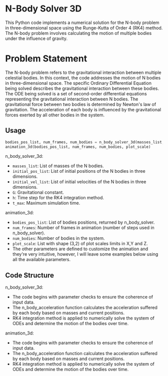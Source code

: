 # N-Body Solver 3D
This Python code implements a numerical solution for the N-body problem in three-dimensional space using the Runge-Kutta of Order 4 (RK4) method. The N-body problem involves calculating the motion of multiple bodies under the influence of gravity.

# Problem Statement
The N-body problem refers to the gravitational interaction between multiple celestial bodies. In this context, the code addresses the motion of N bodies in three-dimensional space. The specific Ordinary Differential Equation being solved describes the gravitational interaction between these bodies. 
The ODE being solved is a set of second-order differential equations representing the gravitational interaction between N bodies. The gravitational force between two bodies is determined by Newton's law of gravitation. The acceleration of each body is influenced by the gravitational forces exerted by all other bodies in the system.

## Usage

```python
bodies_pos_list, num_frames, num_bodies = n_body_solver_3d(masses_list, initial_pos_list, initial_vel_list, G, h, t_max)
animation_3d(bodies_pos_list, num_frames, num_bodies, plot_scale)
```

n_body_solver_3d:
* `masses_list`: List of masses of the N bodies.
* `initial_pos_list`: List of initial positions of the N bodies in three dimensions.
* `initial_vel_list`: List of initial velocities of the N bodies in three dimensions.
* `G`: Gravitational constant.
* `h`: Time step for the RK4 integration method.
* `t_max`: Maximum simulation time.

animation_3d:
* `bodies_pos_list`: List of bodies positions, returned by n_body_solver.
* `num_frames`: Number of frames in animation (number of steps used in n_body_solver).
* `num_bodies`: Number of bodies in the system.
* `plot_scale`: List with shape (3,2) of plot scales limits in X,Y and Z.
* The other parameters are defined to customize the animation and they're very intuitive, however, I will leave some examples below using all the available parameters.

## Code Structure
n_body_solver_3d:
* The code begins with parameter checks to ensure the coherence of input data.
* The n_body_acceleration function calculates the acceleration suffered by each body based on masses and current positions.
* RK4 integration method is applied to numerically solve the system of ODEs and determine the motion of the bodies over time.

animation_3d:
* The code begins with parameter checks to ensure the coherence of input data.
* The n_body_acceleration function calculates the acceleration suffered by each body based on masses and current positions.
* RK4 integration method is applied to numerically solve the system of ODEs and determine the motion of the bodies over time.
